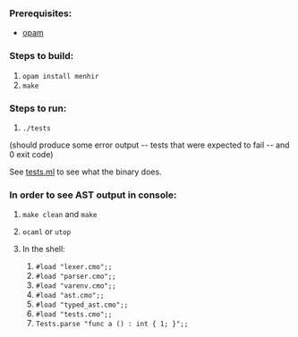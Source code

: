 ### Prerequisites:

- [opam](https://opam.ocaml.org/)

### Steps to build:

1. `opam install menhir`
2. `make`

### Steps to run:

1. `./tests`

(should produce some error output -- tests that were expected to fail -- and 0
exit code)

See [tests.ml](tests.ml) to see what the binary does.

### In order to see AST output in console:

1. `make clean` and `make`
2. `ocaml` or `utop`
3. In the shell:

   1. `#load "lexer.cmo";;`
   2. `#load "parser.cmo";;`
   3. `#load "varenv.cmo";;`
   4. `#load "ast.cmo";;`
   5. `#load "typed_ast.cmo";;`
   6. `#load "tests.cmo";;`
   7. `Tests.parse "func a () : int { 1; }";;`
